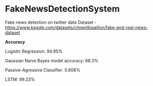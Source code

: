 # FakeNewsDetectionSystem
Fake news detection on twitter data
Dataset - https://www.kaggle.com/datasets/clmentbisaillon/fake-and-real-news-dataset

**Accuracy**

Logistic Regression: 94.95%

Gaussian Naive Bayes model accuracy: 88.3%

Passive-Agressive Classifier: 0.808%

LSTM: 99.23%
